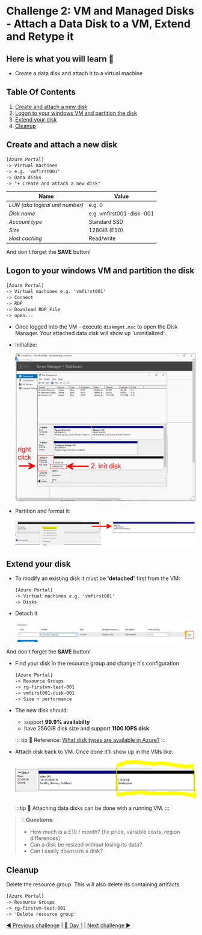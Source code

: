 # Challenge 2: VM and Managed Disks - Attach a Data Disk to a VM, Extend and Retype it

## Here is what you will learn 🎯

- Create a data disk and attach it to a virtual machine

## Table Of Contents

1. [Create and attach a new disk](#create-and-attach-a-new-disk)
2. [Logon to your windows VM and partition the disk](#logon-to-your-windows-vm-and-partition-the-disk)
3. [Extend your disk](#extend-your-disk)
4. [Cleanup](#cleanup)

## Create and attach a new disk

```
[Azure Portal] 
-> Virtual machines 
-> e.g. 'vmfirst001' 
-> Data disks 
-> "+ Create and attach a new disk"
```  

| Name | Value |
|---|---|
| _LUN (aka logical unit number)_  |  e.g. 0 |
| _Disk name_  |  e.g. vmfirst001-disk-001|
| _Account type_ | Standard SSD |
| _Size_ |  128GiB (E10) |
| _Host caching_ |  Read/write |

And don't forget the **SAVE** button!

## Logon to your windows VM and partition the disk

```
[Azure Portal] 
-> Virtual machines e.g. 'vmfirst001' 
-> Connect 
-> RDP 
-> Download RDP File 
-> open...
```  

- Once logged into the VM - execute `diskmgmt.msc` to open the Disk Manager. Your attached data disk will show up 'uninitialized'.  
- Initialize:

   ![Disk Manager](./images/datadisk0.png)  
- Partition and format it:

  ![Disk Manager extended disk](./images/datadisk1.png)

## Extend your disk

- To modify an existing disk it must be **'detached'** first from the VM:

   ```
   [Azure Portal] 
   -> Virtual machines e.g. 'vmfirst001'
   -> Disks
   ```

- Detach it  
  
   ![VM disk detach](./images/vmDiskDetach.png)  

And don't forget the **SAVE** button!

- Find your disk in the resource group and change it's configuration

   ```
   [Azure Portal] 
   -> Resource Groups 
   -> rg-firstvm-test-001 
   -> vmfirst001-disk-001 
   -> Size + performance
   ```

- The new disk should:
  - support **99.9% availabilty**
  - have 256GiB disk size and support **1100 IOPS disk**  

   ::: tip
   📝 Reference: [What disk types are available in Azure?](https://docs.microsoft.com/en-us/azure/virtual-machines/windows/disks-types)
   :::

- Attach disk back to VM. Once done it'll show up in the VMs like:

   ![VM with extended disk](./images/datadisk2.png)

   :::tip
   📝 Attaching data disks can be done with a running VM.
   :::

> ❔ **Questions**:
>  
> - How much is a E10 / month? (fix price, variable costs, region differences)
> - Can a disk be resized without losing its data?
> - Can I easily downsize a disk?
  
## Cleanup

Delete the resource group. This will also delete its containing artifacts.

```
[Azure Portal] 
-> Resource Groups 
-> rg-firstvm-test-001 
-> 'Delete resource group'
```

[◀ Previous challenge](../challenge-01/README.md) | [🔼 Day 1](../README.md) | [Next challenge ▶](../challenge-03/README.md)
